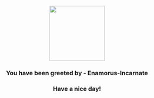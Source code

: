 <p align="center">
            <img src="None" width="150" height="150">
          </p>
          <h3 align="center">You have been greeted by - <b>Enamorus-Incarnate</b></h3>
          <h3 align="center">Have a nice day!</h3>
        
